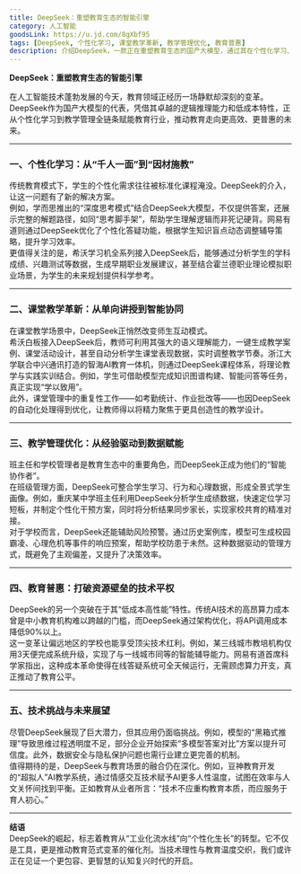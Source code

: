 ```yaml
---
title: DeepSeek：重塑教育生态的智能引擎
category: 人工智能
goodsLink: https://u.jd.com/8gXbf95
tags: [DeepSeek, 个性化学习, 课堂教学革新, 教学管理优化, 教育普惠]
description: 介绍DeepSeek，一款正在重塑教育生态的国产大模型，通过其在个性化学习、课堂教学革新、教学管理优化等方面的强大能力，推动教育向更高效和普惠的方向发展。DeepSeek不仅降低了技术成本，使中小教育机构也能享受到智能教育的优势，还面临着如透明度和数据安全等挑战。它预示着教育从工业化模式向个性化发展的转型，旨在服务育人初心，开启更加包容和智慧的认知复兴时代。
---
```

**DeepSeek：重塑教育生态的智能引擎**  

在人工智能技术蓬勃发展的今天，教育领域正经历一场静默却深刻的变革。DeepSeek作为国产大模型的代表，凭借其卓越的逻辑推理能力和低成本特性，正从个性化学习到教学管理全链条赋能教育行业，推动教育走向更高效、更普惠的未来。

---

### **一、个性化学习：从“千人一面”到“因材施教”**  
传统教育模式下，学生的个性化需求往往被标准化课程淹没。DeepSeek的介入，让这一问题有了新的解决方案。  
例如，学而思推出的“深度思考模式”结合DeepSeek大模型，不仅提供答案，还展示完整的解题路径，如同“思考脚手架”，帮助学生理解逻辑而非死记硬背。网易有道则通过DeepSeek优化了个性化答疑功能，根据学生知识盲点动态调整辅导策略，提升学习效率。  
更值得关注的是，希沃学习机全系列接入DeepSeek后，能够通过分析学生的学科成绩、兴趣测试等数据，生成早期职业发展建议，甚至结合霍兰德职业理论模拟职业场景，为学生的未来规划提供科学参考。

---

### **二、课堂教学革新：从单向讲授到智能协同**  
在课堂教学场景中，DeepSeek正悄然改变师生互动模式。  
希沃白板接入DeepSeek后，教师可利用其强大的语义理解能力，一键生成教学案例、课堂活动设计，甚至自动分析学生课堂表现数据，实时调整教学节奏。浙江大学联合中兴通讯打造的智海AI教育一体机，则通过DeepSeek课程体系，将理论教学与实践实训结合。例如，学生可借助模型完成知识图谱构建、智能问答等任务，真正实现“学以致用”。  
此外，课堂管理中的重复性工作——如考勤统计、作业批改等——也因DeepSeek的自动化处理得到优化，让教师得以将精力聚焦于更具创造性的教学设计。

---

### **三、教学管理优化：从经验驱动到数据赋能**  
班主任和学校管理者是教育生态中的重要角色，而DeepSeek正成为他们的“智能协作者”。  
在班级管理方面，DeepSeek可整合学生学习、行为和心理数据，形成全景式学生画像。例如，重庆某中学班主任利用DeepSeek分析学生成绩数据，快速定位学习短板，并制定个性化干预方案，同时将分析结果同步家长，实现家校共育的精准对接。  
对于学校而言，DeepSeek还能辅助风险预警。通过历史案例库，模型可生成校园霸凌、心理危机等事件的响应预案，帮助学校防患于未然。这种数据驱动的管理方式，既避免了主观偏差，又提升了决策效率。

---

### **四、教育普惠：打破资源壁垒的技术平权**  
DeepSeek的另一个突破在于其“低成本高性能”特性。传统AI技术的高昂算力成本曾是中小教育机构难以跨越的门槛，而DeepSeek通过架构优化，将API调用成本降低90%以上。  
这一变革让偏远地区的学校也能享受顶尖技术红利。例如，某三线城市教培机构仅用3天便完成系统升级，实现了与一线城市同等的智能辅导能力。网易有道首席科学家指出，这种成本革命使得在线答疑系统可全天候运行，无需顾虑算力开支，真正推动了教育公平。

---

### **五、技术挑战与未来展望**  
尽管DeepSeek展现了巨大潜力，但其应用仍面临挑战。例如，模型的“黑箱式推理”导致思维过程透明度不足，部分企业开始探索“多模型答案对比”方案以提升可信度。此外，数据安全与隐私保护问题也需行业建立更完善的机制。  
值得期待的是，DeepSeek与教育场景的融合仍在深化。例如，豆神教育开发的“超拟人”AI教学系统，通过情感交互技术赋予AI更多人性温度，试图在效率与人文关怀间找到平衡。正如教育从业者所言：“技术不应重构教育本质，而应服务于育人初心。”  

---

**结语**  
DeepSeek的崛起，标志着教育从“工业化流水线”向“个性化生长”的转型。它不仅是工具，更是推动教育范式变革的催化剂。当技术理性与教育温度交织，我们或许正在见证一个更包容、更智慧的认知复兴时代的开启。